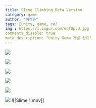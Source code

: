 ```yaml
---
title: Slime Climbing Beta Version 
category: game
author: "이정훈"
tags: [unity, game, c#]
img : https://i.imgur.com/eqfQpcU.jpg
comments_disable: true
meta_description: "Unity Game 개발 완료"
---
```


![](https://i.imgur.com/raL1ZrS.jpg)


![](https://i.imgur.com/eqfQpcU.jpg)

![](https://i.imgur.com/F0EWOql.jpg)

![](https://i.imgur.com/UlzcMlp.jpg)

![](https://i.imgur.com/7hIzDh4.jpg)

![](https://i.imgur.com/12T0I7s.jpg)
![[Slime 1.mov]]
